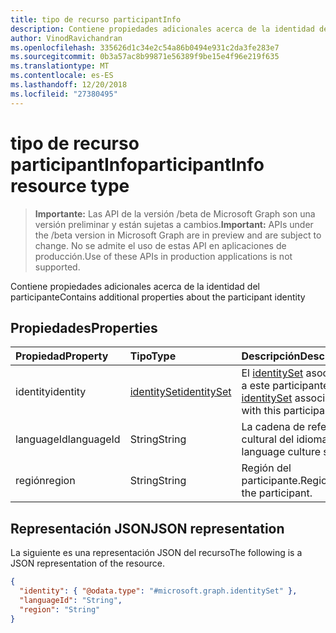 ```yaml
---
title: tipo de recurso participantInfo
description: Contiene propiedades adicionales acerca de la identidad del participante
author: VinodRavichandran
ms.openlocfilehash: 335626d1c34e2c54a86b0494e931c2da3fe283e7
ms.sourcegitcommit: 0b3a57ac8b99871e56389f9be15e4f96e219f635
ms.translationtype: MT
ms.contentlocale: es-ES
ms.lasthandoff: 12/20/2018
ms.locfileid: "27380495"
---
```

# <a name="participantinfo-resource-type"></a><span data-ttu-id="11954-103">tipo de recurso participantInfo</span><span class="sxs-lookup"><span data-stu-id="11954-103">participantInfo resource type</span></span>

> <span data-ttu-id="11954-104">**Importante:** Las API de la versión /beta de Microsoft Graph son una versión preliminar y están sujetas a cambios.</span><span class="sxs-lookup"><span data-stu-id="11954-104">**Important:** APIs under the /beta version in Microsoft Graph are in preview and are subject to change.</span></span> <span data-ttu-id="11954-105">No se admite el uso de estas API en aplicaciones de producción.</span><span class="sxs-lookup"><span data-stu-id="11954-105">Use of these APIs in production applications is not supported.</span></span>

<span data-ttu-id="11954-106">Contiene propiedades adicionales acerca de la identidad del participante</span><span class="sxs-lookup"><span data-stu-id="11954-106">Contains additional properties about the participant identity</span></span>

## <a name="properties"></a><span data-ttu-id="11954-107">Propiedades</span><span class="sxs-lookup"><span data-stu-id="11954-107">Properties</span></span>

| <span data-ttu-id="11954-108">Propiedad</span><span class="sxs-lookup"><span data-stu-id="11954-108">Property</span></span>       | <span data-ttu-id="11954-109">Tipo</span><span class="sxs-lookup"><span data-stu-id="11954-109">Type</span></span>                          | <span data-ttu-id="11954-110">Descripción</span><span class="sxs-lookup"><span data-stu-id="11954-110">Description</span></span>  |
|:---------------|:------------------------------|:-------------|
| <span data-ttu-id="11954-111">identity</span><span class="sxs-lookup"><span data-stu-id="11954-111">identity</span></span>       | [<span data-ttu-id="11954-112">identitySet</span><span class="sxs-lookup"><span data-stu-id="11954-112">identitySet</span></span>](identityset.md) | <span data-ttu-id="11954-113">El [identitySet](identityset.md) asociado a este participante.</span><span class="sxs-lookup"><span data-stu-id="11954-113">The [identitySet](identityset.md) associated with this participant.</span></span> |
| <span data-ttu-id="11954-114">languageId</span><span class="sxs-lookup"><span data-stu-id="11954-114">languageId</span></span>     | <span data-ttu-id="11954-115">String</span><span class="sxs-lookup"><span data-stu-id="11954-115">String</span></span>                        | <span data-ttu-id="11954-116">La cadena de referencia cultural del idioma.</span><span class="sxs-lookup"><span data-stu-id="11954-116">The language culture string.</span></span> |
| <span data-ttu-id="11954-117">región</span><span class="sxs-lookup"><span data-stu-id="11954-117">region</span></span>         | <span data-ttu-id="11954-118">String</span><span class="sxs-lookup"><span data-stu-id="11954-118">String</span></span>                        | <span data-ttu-id="11954-119">Región del participante.</span><span class="sxs-lookup"><span data-stu-id="11954-119">Region of the participant.</span></span> |

## <a name="json-representation"></a><span data-ttu-id="11954-120">Representación JSON</span><span class="sxs-lookup"><span data-stu-id="11954-120">JSON representation</span></span>

<span data-ttu-id="11954-121">La siguiente es una representación JSON del recurso</span><span class="sxs-lookup"><span data-stu-id="11954-121">The following is a JSON representation of the resource.</span></span>

<!-- {
  "blockType": "resource",
  "optionalProperties": [
    "languageId", "region"
  ],
  "@odata.type": "microsoft.graph.participantInfo"
}-->
```json
{
  "identity": { "@odata.type": "#microsoft.graph.identitySet" },
  "languageId": "String",
  "region": "String"
}
```

<!-- uuid: 8fcb5dbc-d5aa-4681-8e31-b001d5168d79
2015-10-25 14:57:30 UTC -->
<!-- {
  "type": "#page.annotation",
  "description": "participantInfo resource",
  "keywords": "",
  "section": "documentation",
  "tocPath": ""
}-->